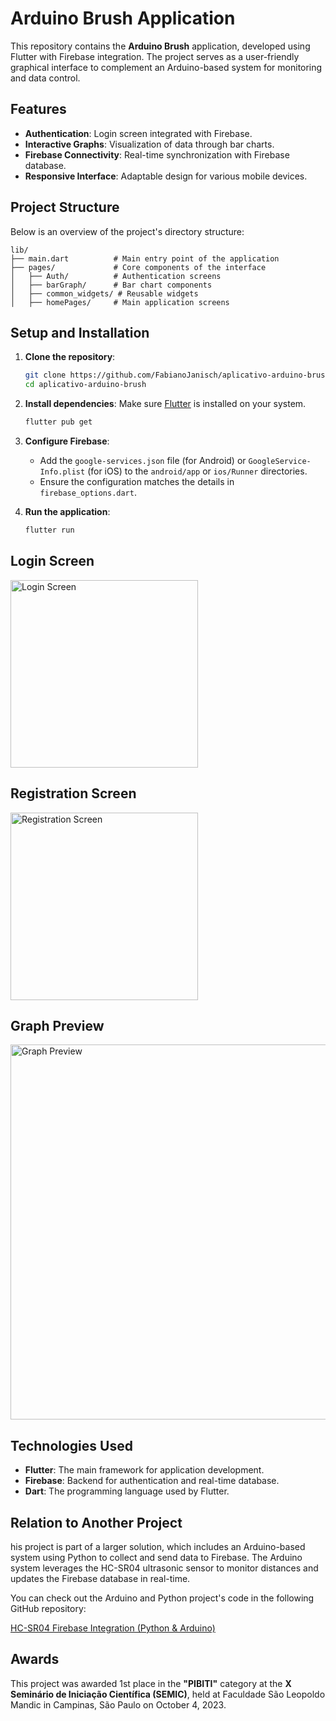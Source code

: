 
# Arduino Brush Application

This repository contains the **Arduino Brush** application, developed using Flutter with Firebase integration. The project serves as a user-friendly graphical interface to complement an Arduino-based system for monitoring and data control.

## Features

- **Authentication**: Login screen integrated with Firebase.
- **Interactive Graphs**: Visualization of data through bar charts.
- **Firebase Connectivity**: Real-time synchronization with Firebase database.
- **Responsive Interface**: Adaptable design for various mobile devices.

## Project Structure

Below is an overview of the project's directory structure:

```
lib/
├── main.dart          # Main entry point of the application
├── pages/             # Core components of the interface
│   ├── Auth/          # Authentication screens
│   ├── barGraph/      # Bar chart components
│   ├── common_widgets/ # Reusable widgets
│   ├── homePages/     # Main application screens
```

## Setup and Installation

1. **Clone the repository**:
   ```bash
   git clone https://github.com/FabianoJanisch/aplicativo-arduino-brush.git
   cd aplicativo-arduino-brush
   ```

2. **Install dependencies**:
   Make sure [Flutter](https://flutter.dev/docs/get-started/install) is installed on your system.
   ```bash
   flutter pub get
   ```

3. **Configure Firebase**:
   - Add the `google-services.json` file (for Android) or `GoogleService-Info.plist` (for iOS) to the `android/app` or `ios/Runner` directories.
   - Ensure the configuration matches the details in `firebase_options.dart`.

4. **Run the application**:
   ```bash
   flutter run
   ```
## Login Screen

<img src="https://github.com/user-attachments/assets/4a79c17c-ada9-4fcf-9e4f-52140137e6fe" alt="Login Screen" width="300" />

## Registration Screen

<img src="https://github.com/user-attachments/assets/bbfa044a-8e82-416d-8a3f-73bee45ac0f1" alt="Registration Screen" width="300" />

## Graph Preview

<img src="https://github.com/user-attachments/assets/1a483d80-f9c2-4d00-9996-13b1803b00d2" alt="Graph Preview" width="600" />


## Technologies Used

- **Flutter**: The main framework for application development.
- **Firebase**: Backend for authentication and real-time database.
- **Dart**: The programming language used by Flutter.

## Relation to Another Project
his project is part of a larger solution, which includes an Arduino-based system using Python to collect and send data to Firebase. The Arduino system leverages the HC-SR04 ultrasonic sensor to monitor distances and updates the Firebase database in real-time.

You can check out the Arduino and Python project's code in the following GitHub repository:

[HC-SR04 Firebase Integration (Python & Arduino)](https://github.com/FabianoJanisch/HC-SR04-firebase)


## Awards 
This project was awarded 1st place in the **"PIBITI"** category at the **X Seminário de Iniciação Científica (SEMIC)**, held at Faculdade São Leopoldo Mandic in Campinas, São Paulo on October 4, 2023.
